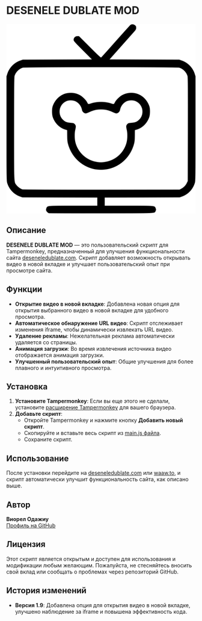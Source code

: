 # DESENELE DUBLATE MOD

![Icon](https://github.com/newtoneweb/desene_dublate_dot_com_tapermonkey_script/raw/main/icon.svg)

## Описание

**DESENELE DUBLATE MOD** — это пользовательский скрипт для Tampermonkey, предназначенный для улучшения функциональности сайта [deseneledublate.com](https://deseneledublate.com). Скрипт добавляет возможность открывать видео в новой вкладке и улучшает пользовательский опыт при просмотре сайта.

## Функции

-   **Открытие видео в новой вкладке**: Добавлена новая опция для открытия выбранного видео в новой вкладке для удобного просмотра.
-   **Автоматическое обнаружение URL видео**: Скрипт отслеживает изменения iframe, чтобы динамически извлекать URL видео.
-   **Удаление рекламы**: Нежелательная реклама автоматически удаляется со страницы.
-   **Анимация загрузки**: Во время извлечения источника видео отображается анимация загрузки.
-   **Улучшенный пользовательский опыт**: Общие улучшения для более плавного и интуитивного просмотра.

## Установка

1. **Установите Tampermonkey**: Если вы еще этого не сделали, установите [расширение Tampermonkey](https://tampermonkey.net/) для вашего браузера.
2. **Добавьте скрипт**:
    - Откройте Tampermonkey и нажмите кнопку **Добавить новый скрипт**.
    - Скопируйте и вставьте весь скрипт из [main.js файла](https://github.com/newtoneweb/desene_dublate_dot_com_tapermonkey_script/raw/main/main.js).
    - Сохраните скрипт.

## Использование

После установки перейдите на [deseneledublate.com](https://deseneledublate.com) или [waaw.to](https://waaw.to/watch_video.php), и скрипт автоматически улучшит функциональность сайта, как описано выше.

## Автор

**Виорел Одажиу**  
[Профиль на GitHub](https://github.com/newtoneweb)

## Лицензия

Этот скрипт является открытым и доступен для использования и модификации любым желающим. Пожалуйста, не стесняйтесь вносить свой вклад или сообщать о проблемах через репозиторий GitHub.

## История изменений

-   **Версия 1.9**: Добавлена опция для открытия видео в новой вкладке, улучшено наблюдение за iframe и повышена эффективность кода.
